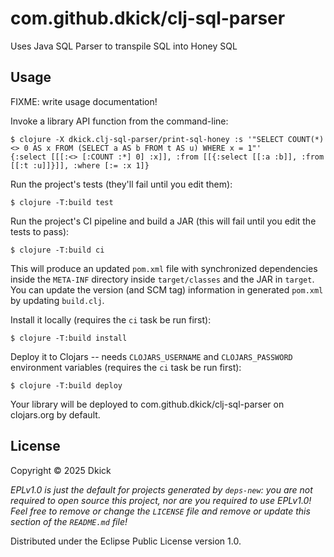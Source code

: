 # com.github.dkick/clj-sql-parser

Uses Java SQL Parser to transpile SQL into Honey SQL

## Usage

FIXME: write usage documentation!

Invoke a library API function from the command-line:

    $ clojure -X dkick.clj-sql-parser/print-sql-honey :s '"SELECT COUNT(*) <> 0 AS x FROM (SELECT a AS b FROM t AS u) WHERE x = 1"'
    {:select [[[:<> [:COUNT :*] 0] :x]], :from [[{:select [[:a :b]], :from [[:t :u]]}]], :where [:= :x 1]}

Run the project's tests (they'll fail until you edit them):

    $ clojure -T:build test

Run the project's CI pipeline and build a JAR (this will fail until you edit the tests to pass):

    $ clojure -T:build ci

This will produce an updated `pom.xml` file with synchronized dependencies inside the `META-INF`
directory inside `target/classes` and the JAR in `target`. You can update the version (and SCM tag)
information in generated `pom.xml` by updating `build.clj`.

Install it locally (requires the `ci` task be run first):

    $ clojure -T:build install

Deploy it to Clojars -- needs `CLOJARS_USERNAME` and `CLOJARS_PASSWORD` environment
variables (requires the `ci` task be run first):

    $ clojure -T:build deploy

Your library will be deployed to com.github.dkick/clj-sql-parser on clojars.org by default.

## License

Copyright © 2025 Dkick

_EPLv1.0 is just the default for projects generated by `deps-new`: you are not_
_required to open source this project, nor are you required to use EPLv1.0!_
_Feel free to remove or change the `LICENSE` file and remove or update this_
_section of the `README.md` file!_

Distributed under the Eclipse Public License version 1.0.
